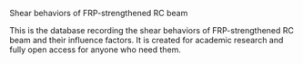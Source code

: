 Shear behaviors of FRP-strengthened RC beam

This is the database recording the shear behaviors of FRP-strengthened RC beam and their influence factors. It is created for academic research and fully open access for anyone who need them.
